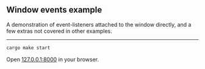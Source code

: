 ## Window events example

A demonstration of event-listeners attached to the window directly,
and a few extras not covered in other examples.

---

```bash
cargo make start
```

Open [127.0.0.1:8000](http://127.0.0.1:8000) in your browser.